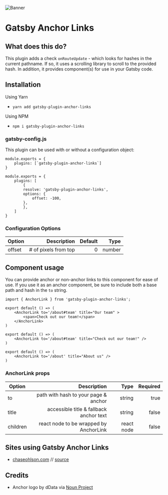 ![Banner](https://i.imgur.com/H572MIB.jpg "Banner")

# Gatsby Anchor Links

## What does this do?

This plugin adds a check `onRouteUpdate` - which looks for hashes in the current pathname. If so, it uses a scrolling library to scroll to the provided hash. In addition, it provides component(s) for use in your Gatsby code.

## Installation

Using Yarn

- `yarn add gatsby-plugin-anchor-links`

Using NPM

- `npm i gatsby-plugin-anchor-links`

### gatsby-config.js

This plugin can be used with or without a configuration object:

```
module.exports = {
    plugins: [`gatsby-plugin-anchor-links`]
}
```

```
module.exports = {
    plugins: [
        {
        resolve: 'gatsby-plugin-anchor-links',
        options: {
            offset: -100,
        },
        },
    ]
}
```

### Configuration Options

| Option |          Description | Default |   Type |
| ------ | -------------------: | ------: | -----: |
| offset | # of pixels from top |       0 | number |

## Component usage

You can provide anchor or non-anchor links to this component for ease of use. If you use it as an anchor component, be sure to include both a base path and hash in the `to` string.

```
import { AnchorLink } from 'gatsby-plugin-anchor-links';

export default () => (
    <AnchorLink to='/about#team' title="Our team" >
        <span>Check out our team!</span>
    </AnchorLink>
)

export default () => (
    <AnchorLink to='/about#team' title="Check out our team!" />
)

export default () => (
    <AnchorLink to='/about' title="About us" />
)

```

### AnchorLink props

| Option   |                             Description |       Type | Required |
| -------- | --------------------------------------: | ---------: | -------: |
| to       |    path with hash to your page & anchor |     string |     true |
| title    | accessible title & fallback anchor text |     string |    false |
| children |  react node to be wrapped by AnchorLink | react node |    false |

## Sites using Gatsby Anchor Links

- [chaseohlson.com](https://chaseohlson.com/) // [source](https://github.com/brohlson/chaseohlson)

## Credits

- Anchor logo by dData via [Noun Project](https://thenounproject.com/dDara)
